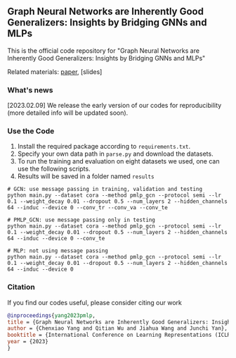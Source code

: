 ## Graph Neural Networks are Inherently Good Generalizers: Insights by Bridging GNNs and MLPs

This is the official code repository for "Graph Neural Networks are Inherently Good Generalizers: Insights by Bridging GNNs and MLPs"

Related materials: 
[paper](https://arxiv.org/pdf/2212.09034.pdf), [slides]

### What's news

[2023.02.09] We release the early version of our codes for reproducibility (more detailed info will be updated soon).

### Use the Code
1. Install the required package according to `requirements.txt`.
2. Specify your own data path in `parse.py` and download the datasets.
3. To run the training and evaluation on eight datasets we used, one can use the following scripts.
4. Results will be saved in a folder named `results`

```shell
# GCN: use message passing in training, validation and testing
python main.py --dataset cora --method pmlp_gcn --protocol semi --lr 0.1 --weight_decay 0.01 --dropout 0.5 --num_layers 2 --hidden_channels 64 --induc --device 0 --conv_tr --conv_va --conv_te 

# PMLP_GCN: use message passing only in testing
python main.py --dataset cora --method pmlp_gcn --protocol semi --lr 0.1 --weight_decay 0.01 --dropout 0.5 --num_layers 2 --hidden_channels 64 --induc --device 0 --conv_te 

# MLP: not using message passing
python main.py --dataset cora --method pmlp_gcn --protocol semi --lr 0.1 --weight_decay 0.01 --dropout 0.5 --num_layers 2 --hidden_channels 64 --induc --device 0
```

### Citation
If you find our codes useful, please consider citing our work
```bibtex
@inproceedings{yang2023pmlp,
title = {Graph Neural Networks are Inherently Good Generalizers: Insights by Bridging GNNs and MLPs},
author = {Chenxiao Yang and Qitian Wu and Jiahua Wang and Junchi Yan},
booktitle = {International Conference on Learning Representations (ICLR)},
year = {2023}
}
```